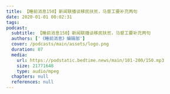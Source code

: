 ```yaml
---
title: 【睡前消息150】新闻联播谈移民扶贫，马督工要补充两句
date: 2020-01-01 00:02:31
tags:
podcast:
  subtitle: 【睡前消息150】新闻联播谈移民扶贫，马督工要补充两句
  authors: ['《睡前消息》编辑部']
  cover: /podcasts/main/assets/logo.png
  duration: 07
  media:
    url: https://podstatic.bedtime.news/main/101-200/150.mp3
    size: 21771648
    type: audio/mpeg
  chapters: null
  references: null
---
```

